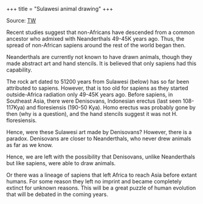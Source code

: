 +++
title = "Sulawesi animal drawing"
+++

Source: [TW](https://x.com/blog_supplement/status/1969638976249049338)

Recent studies suggest that non-Africans have descended from a common ancestor who admixed with Neanderthals 49-45K years ago. Thus, the spread of non-African sapiens around the rest of the world began then.

Neanderthals are currently not known to have drawn animals, though they made abstract art and hand stencils. It is believed that only sapiens had this capability.

The rock art dated to 51200 years from Sulawesi (below) has so far been attributed to sapiens. However, that is too old for sapiens as they started outside-Africa radiation only 49-45K years ago. Before sapiens, in Southeast Asia, there were Denisovans, Indonesian erectus (last seen 108-117Kya) and floresiensis (190-50 Kya). Homo erectus was probably gone by then (why is a question), and the hand stencils suggest it was not H. floresiensis. 

Hence, were these Sulawesi art made by Denisovans? However, there is a paradox. Denisovans are closer to Neanderthals, who never drew animals as far as we know.

Hence, we are left with the possibility that Denisovans, unlike Neanderthals but like sapiens, were able to draw animals. 

Or there was a lineage of sapiens that left Africa to reach Asia before extant humans. For some reason they left no imprint and became completely extinct for unknown reasons. This will be a great puzzle of human evolution that will be debated in the coming years.
